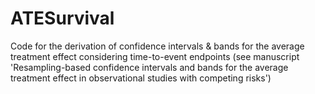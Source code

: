 # ATESurvival
Code for the derivation of confidence intervals &amp; bands for the average treatment effect considering time-to-event endpoints (see manuscript 'Resampling-based confidence intervals and bands for the average treatment effect in observational studies with competing risks')
